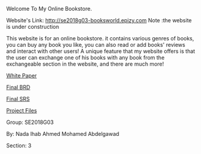 Welcome To My Online Bookstore.

Website's Link: http://se2018g03-booksworld.epizy.com Note :the website is under construction 
 

This website is for an online bookstore. it contains various genres of books, you can buy any book you like, you can also read or add books' reviews and interact with other users! A unique feature that my website offers is that the user can exchange one of his books with any book from the exchangeable section in the website, and there are much more!


<a href="https://github.com/NadaIhabAhmed/SE2018G03/blob/master/White%20Paper/SE2018G03_white_paper.docx">White Paper</a>

<a href="https://github.com/NadaIhabAhmed/SE2018G03/blob/master/BRD/SE2018G03_BRD.pdf">Final BRD</a>

<a href="https://github.com/NadaIhabAhmed/SE2018G03/blob/master/SRS/SE2018G03_SRS_Final_version_Last_Modification.pdf">Final SRS</a>

<a href="https://github.com/NadaIhabAhmed/SE2018G03/tree/master/Project%20Files">Project Files</a>

Group: SE2018G03

By: Nada Ihab Ahmed Mohamed Abdelgawad

Section: 3

